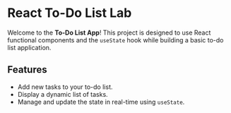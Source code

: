 # React To-Do List Lab

Welcome to the **To-Do List App**! This project is designed to use React functional components and the `useState` hook while building a basic to-do list application.


## Features

- Add new tasks to your to-do list.
- Display a dynamic list of tasks.
- Manage and update the state in real-time using `useState`.
